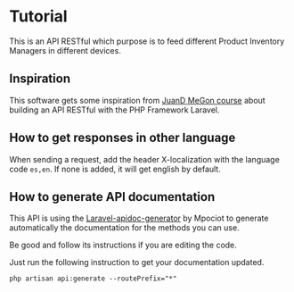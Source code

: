 # Tutorial

This is an API RESTful which purpose is to feed different Product Inventory Managers in different devices.

## Inspiration
This software gets some inspiration from [JuanD MeGon course](https://www.udemy.com/api-restful-con-laravel-php-homestead-passport/) about building an API RESTful with the PHP Framework Laravel.

## How to get responses in other language
When sending a request, add the header X-localization with the language code `es,en`. If none is added, it will get english by default.

## How to generate API documentation
This API is using the [Laravel-apidoc-generator](https://github.com/mpociot/laravel-apidoc-generator) by Mpociot to generate automatically the documentation for the methods you can use.

Be good and follow its instructions if you are editing the code.

Just run the following instruction to get your documentation updated.
```console
php artisan api:generate --routePrefix="*"
```